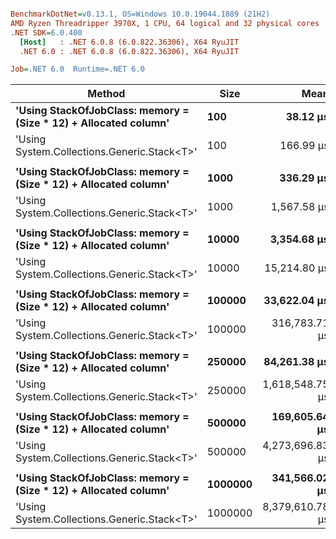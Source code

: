 ``` ini

BenchmarkDotNet=v0.13.1, OS=Windows 10.0.19044.1889 (21H2)
AMD Ryzen Threadripper 3970X, 1 CPU, 64 logical and 32 physical cores
.NET SDK=6.0.400
  [Host]   : .NET 6.0.8 (6.0.822.36306), X64 RyuJIT
  .NET 6.0 : .NET 6.0.8 (6.0.822.36306), X64 RyuJIT

Job=.NET 6.0  Runtime=.NET 6.0  

```
|                                                           Method |    Size |            Mean |         Error |        StdDev | Ratio |       Gen 0 |       Gen 1 |       Gen 2 |       Allocated |
|----------------------------------------------------------------- |-------- |----------------:|--------------:|--------------:|------:|------------:|------------:|------------:|----------------:|
| **&#39;Using StackOfJobClass: memory = (Size * 12) + Allocated column&#39;** |     **100** |        **38.12 μs** |      **0.086 μs** |      **0.080 μs** |  **0.23** |           **-** |           **-** |           **-** |            **32 B** |
|                      &#39;Using System.Collections.Generic.Stack&lt;T&gt;&#39; |     100 |       166.99 μs |      1.837 μs |      1.628 μs |  1.00 |     96.9238 |      0.7324 |           - |       811,200 B |
|                                                                  |         |                 |               |               |       |             |             |             |                 |
| **&#39;Using StackOfJobClass: memory = (Size * 12) + Allocated column&#39;** |    **1000** |       **336.29 μs** |      **1.387 μs** |      **1.297 μs** |  **0.21** |           **-** |           **-** |           **-** |            **32 B** |
|                      &#39;Using System.Collections.Generic.Stack&lt;T&gt;&#39; |    1000 |     1,567.58 μs |     30.730 μs |     32.880 μs |  1.00 |    955.0781 |     41.0156 |           - |     8,011,201 B |
|                                                                  |         |                 |               |               |       |             |             |             |                 |
| **&#39;Using StackOfJobClass: memory = (Size * 12) + Allocated column&#39;** |   **10000** |     **3,354.68 μs** |      **9.638 μs** |      **9.016 μs** |  **0.22** |           **-** |           **-** |           **-** |            **34 B** |
|                      &#39;Using System.Collections.Generic.Stack&lt;T&gt;&#39; |   10000 |    15,214.80 μs |    303.418 μs |    337.248 μs |  1.00 |   9515.6250 |   1921.8750 |           - |    80,011,208 B |
|                                                                  |         |                 |               |               |       |             |             |             |                 |
| **&#39;Using StackOfJobClass: memory = (Size * 12) + Allocated column&#39;** |  **100000** |    **33,622.04 μs** |    **257.251 μs** |    **240.633 μs** |  **0.11** |           **-** |           **-** |           **-** |            **66 B** |
|                      &#39;Using System.Collections.Generic.Stack&lt;T&gt;&#39; |  100000 |   316,783.71 μs |  4,409.228 μs |  3,681.905 μs |  1.00 |  99000.0000 |  49000.0000 |  49000.0000 |   800,044,272 B |
|                                                                  |         |                 |               |               |       |             |             |             |                 |
| **&#39;Using StackOfJobClass: memory = (Size * 12) + Allocated column&#39;** |  **250000** |    **84,261.38 μs** |    **863.884 μs** |    **808.077 μs** |  **0.05** |           **-** |           **-** |           **-** |           **639 B** |
|                      &#39;Using System.Collections.Generic.Stack&lt;T&gt;&#39; |  250000 | 1,618,548.75 μs | 30,485.382 μs | 28,516.045 μs |  1.00 | 281000.0000 | 187000.0000 |  91000.0000 | 2,000,048,072 B |
|                                                                  |         |                 |               |               |       |             |             |             |                 |
| **&#39;Using StackOfJobClass: memory = (Size * 12) + Allocated column&#39;** |  **500000** |   **169,605.64 μs** |    **871.102 μs** |    **814.829 μs** |  **0.04** |           **-** |           **-** |           **-** |         **1,253 B** |
|                      &#39;Using System.Collections.Generic.Stack&lt;T&gt;&#39; |  500000 | 4,273,696.83 μs | 57,583.870 μs | 53,863.988 μs |  1.00 | 561000.0000 | 367000.0000 | 197000.0000 | 4,000,083,760 B |
|                                                                  |         |                 |               |               |       |             |             |             |                 |
| **&#39;Using StackOfJobClass: memory = (Size * 12) + Allocated column&#39;** | **1000000** |   **341,566.02 μs** |  **1,969.334 μs** |  **3,180.107 μs** |  **0.04** |           **-** |           **-** |           **-** |           **512 B** |
|                      &#39;Using System.Collections.Generic.Stack&lt;T&gt;&#39; | 1000000 | 8,379,610.78 μs | 36,288.522 μs | 33,944.306 μs |  1.00 | 864000.0000 | 464000.0000 | 166000.0000 | 8,000,090,160 B |
